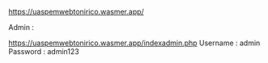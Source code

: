 https://uaspemwebtonirico.wasmer.app/

Admin :

https://uaspemwebtonirico.wasmer.app/indexadmin.php Username : admin Password : admin123
